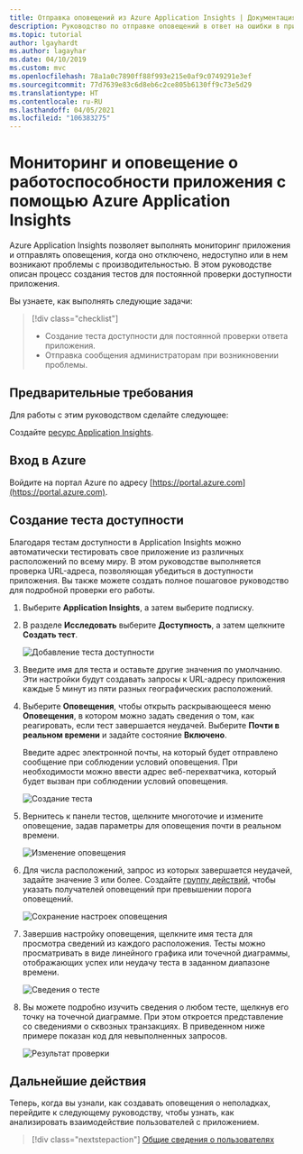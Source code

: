 ```yaml
---
title: Отправка оповещений из Azure Application Insights | Документация Майкрософт
description: Руководство по отправке оповещений в ответ на ошибки в приложении, которое использует Azure Application Insights.
ms.topic: tutorial
author: lgayhardt
ms.author: lagayhar
ms.date: 04/10/2019
ms.custom: mvc
ms.openlocfilehash: 78a1a0c7890ff88f993e215e0af9c0749291e3ef
ms.sourcegitcommit: 77d7639e83c6d8eb6c2ce805b6130ff9c73e5d29
ms.translationtype: HT
ms.contentlocale: ru-RU
ms.lasthandoff: 04/05/2021
ms.locfileid: "106383275"
---
```

# <a name="monitor-and-alert-on-application-health-with-azure-application-insights"></a>Мониторинг и оповещение о работоспособности приложения с помощью Azure Application Insights

Azure Application Insights позволяет выполнять мониторинг приложения и отправлять оповещения, когда оно отключено, недоступно или в нем возникают проблемы с производительностью.  В этом руководстве описан процесс создания тестов для постоянной проверки доступности приложения.

Вы узнаете, как выполнять следующие задачи:

> [!div class="checklist"]
> * Создание теста доступности для постоянной проверки ответа приложения.
> * Отправка сообщения администраторам при возникновении проблемы.

## <a name="prerequisites"></a>Предварительные требования

Для работы с этим руководством сделайте следующее:

Создайте [ресурс Application Insights](../app/create-new-resource.md).

## <a name="sign-in-to-azure"></a>Вход в Azure

Войдите на портал Azure по адресу [https://portal.azure.com](https://portal.azure.com).

## <a name="create-availability-test"></a>Создание теста доступности

Благодаря тестам доступности в Application Insights можно автоматически тестировать свое приложение из различных расположений по всему миру.   В этом руководстве выполняется проверка URL-адреса, позволяющая убедиться в доступности приложения.  Вы также можете создать полное пошаговое руководство для подробной проверки его работы. 

1. Выберите **Application Insights**, а затем выберите подписку.  

2. В разделе **Исследовать** выберите **Доступность**, а затем щелкните **Создать тест**.

    ![Добавление теста доступности](media/tutorial-alert/add-test-001.png)

3. Введите имя для теста и оставьте другие значения по умолчанию.  Эти настройки будут создавать запросы к URL-адресу приложения каждые 5 минут из пяти разных географических расположений.

4. Выберите **Оповещения**, чтобы открыть раскрывающееся меню **Оповещения**, в котором можно задать сведения о том, как реагировать, если тест завершается неудачей. Выберите **Почти в реальном времени** и задайте состояние **Включено**.

    Введите адрес электронной почты, на который будет отправлено сообщение при соблюдении условий оповещения.  При необходимости можно ввести адрес веб-перехватчика, который будет вызван при соблюдении условий оповещения.

    ![Создание теста](media/tutorial-alert/create-test-001.png)

5. Вернитесь к панели тестов, щелкните многоточие и измените оповещение, задав параметры для оповещения почти в реальном времени.

    ![Изменение оповещения](media/tutorial-alert/edit-alert-001.png)

6. Для числа расположений, запрос из которых завершается неудачей, задайте значение 3 или более. Создайте [группу действий](../alerts/action-groups.md), чтобы указать получателей оповещений при превышении порога оповещений.

    ![Сохранение настроек оповещения](media/tutorial-alert/save-alert-001.png)

7. Завершив настройку оповещения, щелкните имя теста для просмотра сведений из каждого расположения. Тесты можно просматривать в виде линейного графика или точечной диаграммы, отображающих успех или неудачу теста в заданном диапазоне времени.

    ![Сведения о тесте](media/tutorial-alert/test-details-001.png)

8. Вы можете подробно изучить сведения о любом тесте, щелкнув его точку на точечной диаграмме. При этом откроется представление со сведениями о сквозных транзакциях. В приведенном ниже примере показан код для невыполненных запросов.

    ![Результат проверки](media/tutorial-alert/test-result-001.png)
  
## <a name="next-steps"></a>Дальнейшие действия

Теперь, когда вы узнали, как создавать оповещения о неполадках, перейдите к следующему руководству, чтобы узнать, как анализировать взаимодействие пользователей с приложением.

> [!div class="nextstepaction"]
> [Общие сведения о пользователях](./tutorial-users.md)


